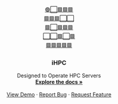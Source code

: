 <!-- Template from https://github.com/othneildrew/Best-README-Template -->
<div id="top"></div>



<!-- PROJECT LOGO -->
<br />
<div align="center">
  <a href="https://github.com/iydon/hpc">
    🟢⬜🟩🟩🟩<br />
    🟩🟩🟩⬜⬜<br />
    🟩⬜🟩🟩🟩<br />
    ⬜⬜🟩⬜🟩<br />
    🟩🟩🟩🟩🟩<br />
  </a>

  <h3 align="center">iHPC</h3>

  <p align="center">
    Designed to Operate HPC Servers
    <br />
    <a href="https://github.com/iydon/hpc"><strong>Explore the docs »</strong></a>
    <br />
    <br />
    <a href="https://github.com/iydon/hpc">View Demo</a>
    ·
    <a href="https://github.com/iydon/hpc/issues">Report Bug</a>
    ·
    <a href="https://github.com/iydon/hpc/issues">Request Feature</a>
  </p>
</div>
